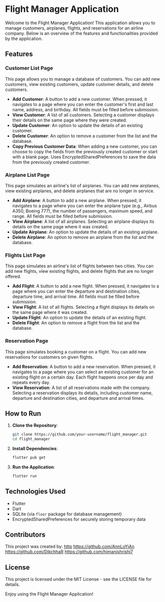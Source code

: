 # Flight Manager Application

Welcome to the Flight Manager Application! This application allows you to manage customers, airplanes, flights, and reservations for an airline company. Below is an overview of the features and functionalities provided by the application.

## Features

### Customer List Page

This page allows you to manage a database of customers. You can add new customers, view existing customers, update customer details, and delete customers.

- **Add Customer**: A button to add a new customer. When pressed, it navigates to a page where you can enter the customer's first and last name, address, and birthday. All fields must be filled before submission.
- **View Customer**: A list of all customers. Selecting a customer displays their details on the same page where they were created.
- **Update Customer**: An option to update the details of an existing customer.
- **Delete Customer**: An option to remove a customer from the list and the database.
- **Copy Previous Customer Data**: When adding a new customer, you can choose to copy the fields from the previously created customer or start with a blank page. Uses EncryptedSharedPreferences to save the data from the previously created customer.

### Airplane List Page

This page simulates an airline's list of airplanes. You can add new airplanes, view existing airplanes, and delete airplanes that are no longer in service.

- **Add Airplane**: A button to add a new airplane. When pressed, it navigates to a page where you can enter the airplane type (e.g., Airbus A350, Boeing 777), the number of passengers, maximum speed, and range. All fields must be filled before submission.
- **View Airplane**: A list of all airplanes. Selecting an airplane displays its details on the same page where it was created.
- **Update Airplane**: An option to update the details of an existing airplane.
- **Delete Airplane**: An option to remove an airplane from the list and the database.

### Flights List Page

This page simulates an airline's list of flights between two cities. You can add new flights, view existing flights, and delete flights that are no longer offered.

- **Add Flight**: A button to add a new flight. When pressed, it navigates to a page where you can enter the departure and destination cities, departure time, and arrival time. All fields must be filled before submission.
- **View Flight**: A list of all flights. Selecting a flight displays its details on the same page where it was created.
- **Update Flight**: An option to update the details of an existing flight.
- **Delete Flight**: An option to remove a flight from the list and the database.

### Reservation Page

This page simulates booking a customer on a flight. You can add new reservations for customers on given flights.

- **Add Reservation**: A button to add a new reservation. When pressed, it navigates to a page where you can select an existing customer for an existing flight on a certain day. Each flight happens once per day and repeats every day.
- **View Reservation**: A list of all reservations made with the company. Selecting a reservation displays its details, including customer name, departure and destination cities, and departure and arrival times.

## How to Run

1. **Clone the Repository**:
   ```sh
   git clone https://github.com/your-username/flight_manager.git
   cd flight_manager
   ```

2. **Install Dependencies**:
   ```sh
   flutter pub get
   ```

3. **Run the Application**:
   ```sh
   flutter run
   ```

## Technologies Used

- Flutter
- Dart
- SQLite (via `floor` package for database management)
- EncryptedSharedPreferences for securely storing temporary data

## Contributors

This project was created by:
[http](https://github.com/andreavisani)
https://github.com/AnnLoYiAn
https://github.com/DikchhaR
https://github.com/himanishrishi7

## License

This project is licensed under the MIT License - see the LICENSE file for details.


Enjoy using the Flight Manager Application!
